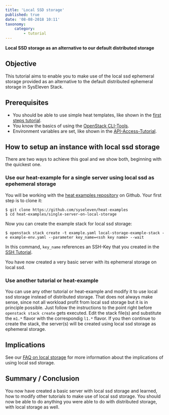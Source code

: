 ```yaml
---
title: 'Local SSD storage'
published: true
date: '08-08-2018 10:11'
taxonomy:
    category:
        - tutorial
---
```


**Local SSD storage as an alternative to our default distributed storage**

## Objective

This tutorial aims to enable you to make use of the local ssd ephemeral storage provided as an alternative to the default distributed ephemeral storage in SysEleven Stack.


## Prerequisites

* You should be able to use simple heat templates, like shown in the [first steps tutorial](/tutorials/firststeps/).
* You know the basics of using the [OpenStack CLI-Tools](/tutorials/openstack-cli/).
* Environment variables are set, like shown in the [API-Access-Tutorial](/tutorials/api-access/).


## How to setup an instance with local ssd storage

There are two ways to achieve this goal and we show both, beginning with the quickest one.


### Use our heat-example for a single server using local ssd as epehemeral storage

You will be working with the [heat examples repository](https://github.com/syseleven/heat-examples) on Github. Your first step is to clone it:

```shell
$ git clone https://github.com/syseleven/heat-examples
$ cd heat-examples/single-server-on-local-storage
```

Now you can create the example stack for local ssd storage:

```
$ openstack stack create -t example.yaml local-storage-example-stack -e example-env.yaml --parameter key_name=<ssh key name> --wait
```

In this command, `key_name` references an SSH-Key that you created in the [SSH Tutorial](/tutorials/ssh-keys/).

You have now created a very basic server with its ephemeral storage on local ssd.


### Use another tutorial or heat-example

You can use any other tutorial or heat-example and modify it to use local ssd storage instead of distributed storage.
That does not always make sense, since not all workload profit from local ssd storage but it is in principle possible.
Just follow the instructions to the point right before `openstack stack create` gets executed.
Edit the stack file(s) and substitute the `m1.*` flavor with the correspondig `l1.*` flavor.
If you then continue to create the stack, the server(s) will be created using local ssd storage as ephemeral storage.


## Implications

See our [FAQ on local storage](../../../faq/de/taxonomy?name=tag&val=localstorage) for more information about the implications of using local ssd storage.


## Summary / Conclusion

You now have created a basic server with local ssd storage and learned, how to modify other tutorials to make use of local ssd storage.
You should now be able to do anything you were able to do with distributed storage, with local storage as well.